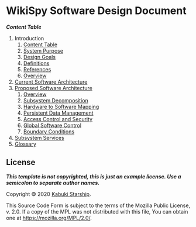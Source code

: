 # WikiSpy Software Design Document

***Content Table***

1. Introduction
   1. [Content Table](ContentTable)
   2. [System Purpose](SystemPurpose)
   3. [Design Goals](DesignGoals)
   4. [Definitions](Definitions)
   5. [References](References)
   6. [Overview](Overview)
2. [Current Software Architecture](CurrentSoftwareArchitecture)
3. [Proposed Software Architecture](ProposedSoftwareArchitecture)
   1. [Overview](Overview)
   2. [Subsystem Decomposition](SubsystemDecomposition)
   3. [Hardware to Software Mapping](HardwareToSoftwareMapping)
   4. [Persistent Data Management](PersistentDataManagement)
   5. [Access Control and Security](AccessControlAndSecurity)
   6. [Global Software Control](GlobalSoftwareControl)
   7. [Boundary Conditions](BoundaryConditions)
4. [Subsystem Services](SubsystemServices)
5. [Glossary](Glossary)

## License

***This template is not copyrighted, this is just an example license. Use a semicolon to separate author names.***

Copyright © 2020 [Kabuki Starship](https://kabukistarship.com).

This Source Code Form is subject to the terms of the Mozilla Public License, v. 2.0. If a copy of the MPL was not distributed with this file, You can obtain one at <https://mozilla.org/MPL/2.0/>.
